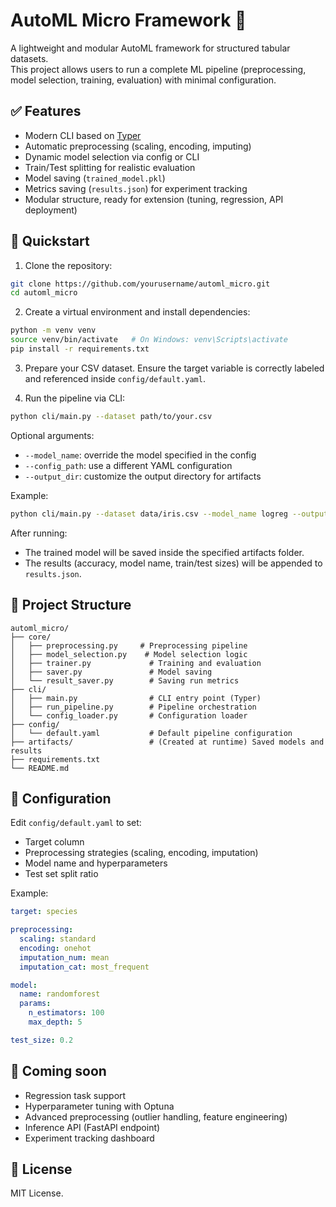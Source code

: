 # AutoML Micro Framework 🚀

A lightweight and modular AutoML framework for structured tabular datasets.  
This project allows users to run a complete ML pipeline (preprocessing, model selection, training, evaluation) with minimal configuration.

## ✅ Features

- Modern CLI based on [Typer](https://typer.tiangolo.com/)
- Automatic preprocessing (scaling, encoding, imputing)
- Dynamic model selection via config or CLI
- Train/Test splitting for realistic evaluation
- Model saving (`trained_model.pkl`)
- Metrics saving (`results.json`) for experiment tracking
- Modular structure, ready for extension (tuning, regression, API deployment)

## 🔧 Quickstart

1. Clone the repository:
```bash
git clone https://github.com/yourusername/automl_micro.git
cd automl_micro
````

2. Create a virtual environment and install dependencies:

```bash
python -m venv venv
source venv/bin/activate   # On Windows: venv\Scripts\activate
pip install -r requirements.txt
```

3. Prepare your CSV dataset.
   Ensure the target variable is correctly labeled and referenced inside `config/default.yaml`.

4. Run the pipeline via CLI:

```bash
python cli/main.py --dataset path/to/your.csv
```

Optional arguments:

* `--model_name`: override the model specified in the config
* `--config_path`: use a different YAML configuration
* `--output_dir`: customize the output directory for artifacts

Example:

```bash
python cli/main.py --dataset data/iris.csv --model_name logreg --output_dir my_results/
```

After running:

* The trained model will be saved inside the specified artifacts folder.
* The results (accuracy, model name, train/test sizes) will be appended to `results.json`.

## 📁 Project Structure

```
automl_micro/
├── core/
│   ├── preprocessing.py     # Preprocessing pipeline
│   ├── model_selection.py    # Model selection logic
│   ├── trainer.py             # Training and evaluation
│   ├── saver.py               # Model saving
│   └── result_saver.py        # Saving run metrics
├── cli/
│   ├── main.py                # CLI entry point (Typer)
│   ├── run_pipeline.py        # Pipeline orchestration
│   └── config_loader.py       # Configuration loader
├── config/
│   └── default.yaml           # Default pipeline configuration
├── artifacts/                 # (Created at runtime) Saved models and results
├── requirements.txt
└── README.md
```

## 📌 Configuration

Edit `config/default.yaml` to set:

* Target column
* Preprocessing strategies (scaling, encoding, imputation)
* Model name and hyperparameters
* Test set split ratio

Example:

```yaml
target: species

preprocessing:
  scaling: standard
  encoding: onehot
  imputation_num: mean
  imputation_cat: most_frequent

model:
  name: randomforest
  params:
    n_estimators: 100
    max_depth: 5

test_size: 0.2
```

## 🧪 Coming soon

* Regression task support
* Hyperparameter tuning with Optuna
* Advanced preprocessing (outlier handling, feature engineering)
* Inference API (FastAPI endpoint)
* Experiment tracking dashboard

## 📌 License

MIT License.
